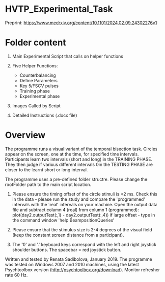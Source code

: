 # HVTP_Experimental_Task
Preprint: https://www.medrxiv.org/content/10.1101/2024.02.09.24302276v1

#
# Folder content
1. Main Experimental Script that calls on helper functions

2. Five Helper Functions: 
     - Counterbalancing
     - Define Parameters
     - Key 5/FSCV pulses
     - Training phase
     - Experimental phase

3. Images Called by Script

4. Detailed Instructions (.docx file)


# Overview

The programme runs a visual variant of the temporal bisection task. Circles
appear on the screen, one at the time, for specified time intervals.
Participants learn two intervals (short and long) in the TRAINING PHASE.
They then judge if various different intervals 0in the TESTING PHASE
are closer to the learnt short or long interval. 

The programme uses a pre-defined folder structre.
Please change the rootFolder path to the main script location.

1. Please ensure the timing offset of the circle stimuli is <2 ms. Check
this in the data - please run the study and compare the 'programmed'
intervals with the 'real' intervals on your machine. Open the output
data file and subtract column 4 (real) from column 1 (programmed):
plot(day2.outputTest(:,1) - day2.outputTest(:,4))
if large offset - type in the command window 'help BeampositionQueries'

2. Please ensure that the stimulus size is 2-4 degrees of the visual field
(keep the constant screen distance from a participant).

3. The '0' and '.' keyboard keys correspond with the left and right
joystick shoulder buttons. The spacebar = red joystick button.


Written and tested by Renata Sadibolova, January 2019.
The programme was tested on Windows 2007 and 2010 machines,
using the latest Psychtoolbox version (http://psychtoolbox.org/download).
Monitor refresher rate 60 Hz.
